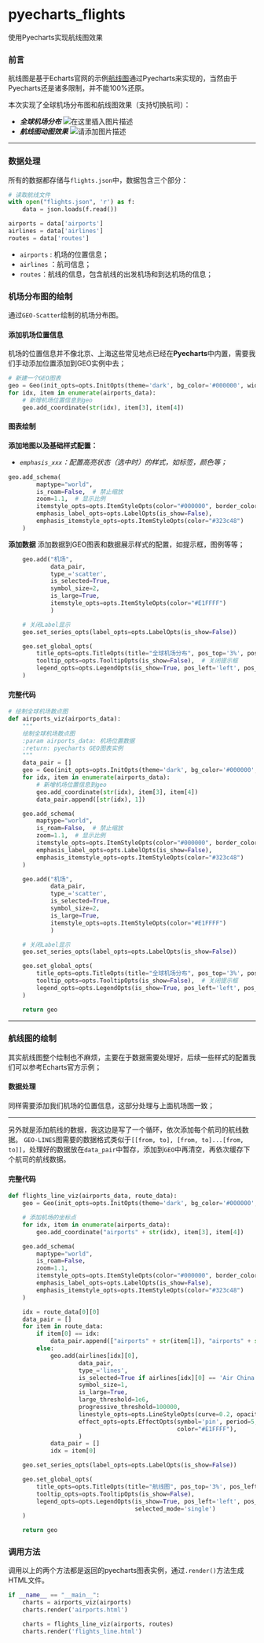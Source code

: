 # pyecharts_flights
使用Pyecharts实现航线图效果

### 前言

航线图是基于Echarts官网的示例[航线图](https://echarts.apache.org/examples/zh/editor.html?c=lines3d-flights-gl&gl=1)通过Pyecharts来实现的，当然由于Pyecharts还是诸多限制，并不能100%还原。

本次实现了全球机场分布图和航线图效果（支持切换航司）：
* ***全球机场分布***
![在这里插入图片描述](https://img-blog.csdnimg.cn/bd23135845984cf49b34d798774c3da9.png)
* ***航线图动图效果***
![请添加图片描述](https://img-blog.csdnimg.cn/aa036c2932604eae8d5c796cdf70867e.gif)


---
### 数据处理
所有的数据都存储与`flights.json`中，数据包含三个部分：
```python
# 读取航线文件
with open("flights.json", 'r') as f:
    data = json.loads(f.read())

airports = data['airports']
airlines = data['airlines']
routes = data['routes']
```
* `airports` : 机场的位置信息；
* `airlines` ：航司信息；
* `routes`：航线的信息，包含航线的出发机场和到达机场的信息；


### 机场分布图的绘制
通过`GEO-Scatter`绘制的机场分布图。

#### 添加机场位置信息
机场的位置信息并不像北京、上海这些常见地点已经在**Pyecharts**中内置，需要我们手动添加位置添加到GEO实例中去；
```python
# 新建一个GEO图表
geo = Geo(init_opts=opts.InitOpts(theme='dark', bg_color='#000000', width='1980px', height='1080px'))
for idx, item in enumerate(airports_data):
    # 新增机场位置信息到geo
    geo.add_coordinate(str(idx), item[3], item[4])
```

#### 图表绘制
**添加地图以及基础样式配置：**
* *`emphasis_xxx`：配置高亮状态（选中时）的样式，如标签，颜色等；*
```python
geo.add_schema(
        maptype="world",
        is_roam=False,  # 禁止缩放
        zoom=1.1,  # 显示比例
        itemstyle_opts=opts.ItemStyleOpts(color="#000000", border_color="#1E90FF"),
        emphasis_label_opts=opts.LabelOpts(is_show=False),
        emphasis_itemstyle_opts=opts.ItemStyleOpts(color="#323c48")
    )
```

**添加数据**
添加数据到GEO图表和数据展示样式的配置，如提示框，图例等等；
```python
    geo.add("机场",
            data_pair,
            type_='scatter',
            is_selected=True,
            symbol_size=2,
            is_large=True,
            itemstyle_opts=opts.ItemStyleOpts(color="#E1FFFF")
            )

    # 关闭Label显示
    geo.set_series_opts(label_opts=opts.LabelOpts(is_show=False))

    geo.set_global_opts(
        title_opts=opts.TitleOpts(title="全球机场分布", pos_top='3%', pos_left='center'),
        tooltip_opts=opts.TooltipOpts(is_show=False),  # 关闭提示框
        legend_opts=opts.LegendOpts(is_show=True, pos_left='left', pos_top='2', orient='vertical')
    )
```
#### 完整代码
```python
# 绘制全球机场散点图
def airports_viz(airports_data):
    """
    绘制全球机场散点图
    :param airports_data: 机场位置数据
    :return: pyecharts GEO图表实例
    """
    data_pair = []
    geo = Geo(init_opts=opts.InitOpts(theme='dark', bg_color='#000000', width='1980px', height='1080px'))
    for idx, item in enumerate(airports_data):
        # 新增机场位置信息到geo
        geo.add_coordinate(str(idx), item[3], item[4])
        data_pair.append([str(idx), 1])

    geo.add_schema(
        maptype="world",
        is_roam=False,  # 禁止缩放
        zoom=1.1,  # 显示比例
        itemstyle_opts=opts.ItemStyleOpts(color="#000000", border_color="#1E90FF"),
        emphasis_label_opts=opts.LabelOpts(is_show=False),
        emphasis_itemstyle_opts=opts.ItemStyleOpts(color="#323c48")
    )

    geo.add("机场",
            data_pair,
            type_='scatter',
            is_selected=True,
            symbol_size=2,
            is_large=True,
            itemstyle_opts=opts.ItemStyleOpts(color="#E1FFFF")
            )

    # 关闭Label显示
    geo.set_series_opts(label_opts=opts.LabelOpts(is_show=False))

    geo.set_global_opts(
        title_opts=opts.TitleOpts(title="全球机场分布", pos_top='3%', pos_left='center'),
        tooltip_opts=opts.TooltipOpts(is_show=False),  # 关闭提示框
        legend_opts=opts.LegendOpts(is_show=True, pos_left='left', pos_top='2', orient='vertical')
    )

    return geo
```

***

### 航线图的绘制
其实航线图整个绘制也不麻烦，主要在于数据需要处理好，后续一些样式的配置我们可以参考Echarts官方示例；

#### 数据处理
同样需要添加我们机场的位置信息，这部分处理与上面机场图一致；

---
另外就是添加航线的数据，我这边是写了一个循环，依次添加每个航司的航线数据。
`GEO-LINES`图需要的数据格式类似于`[[from, to], [from, to]...[from, to]]`，处理好的数据放在`data_pair`中暂存，添加到`GEO`中再清空，再依次缓存下个航司的航线数据。

#### **完整代码**
```python
def flights_line_viz(airports_data, route_data):
    geo = Geo(init_opts=opts.InitOpts(theme='dark', bg_color='#000000', width='1980px', height='1080px'))

    # 添加机场的坐标点
    for idx, item in enumerate(airports_data):
        geo.add_coordinate("airports" + str(idx), item[3], item[4])

    geo.add_schema(
        maptype="world",
        is_roam=False,
        zoom=1.1,
        itemstyle_opts=opts.ItemStyleOpts(color="#000000", border_color="#1E90FF"),
        emphasis_label_opts=opts.LabelOpts(is_show=False),
        emphasis_itemstyle_opts=opts.ItemStyleOpts(color="#323c48")
    )

    idx = route_data[0][0]
    data_pair = []
    for item in route_data:
        if item[0] == idx:
            data_pair.append(["airports" + str(item[1]), "airports" + str(item[2])])
        else:
            geo.add(airlines[idx][0],
                    data_pair,
                    type_='lines',
                    is_selected=True if airlines[idx][0] == 'Air China' else False,
                    symbol_size=1,
                    is_large=True,
                    large_threshold=1e6,
                    progressive_threshold=100000,
                    linestyle_opts=opts.LineStyleOpts(curve=0.2, opacity=0.03, color='#1E90FF', width=0.2),
                    effect_opts=opts.EffectOpts(symbol='pin', period=5, symbol_size=2, trail_length=0.5,
                                                color="#E1FFFF"),
                    )
            data_pair = []
            idx = item[0]

    geo.set_series_opts(label_opts=opts.LabelOpts(is_show=False))

    geo.set_global_opts(
        title_opts=opts.TitleOpts(title="航线图", pos_top='3%', pos_left='center'),
        tooltip_opts=opts.TooltipOpts(is_show=False),
        legend_opts=opts.LegendOpts(is_show=True, pos_left='left', pos_top='50%', orient='vertical',
                                    selected_mode='single')
    )

    return geo
```

### 调用方法
调用以上的两个方法都是返回的pyecharts图表实例，通过`.render()`方法生成HTML文件。
```python
if __name__ == "__main__":
    charts = airports_viz(airports)
    charts.render('airports.html')

    charts = flights_line_viz(airports, routes)
    charts.render('flights_line.html')
```

